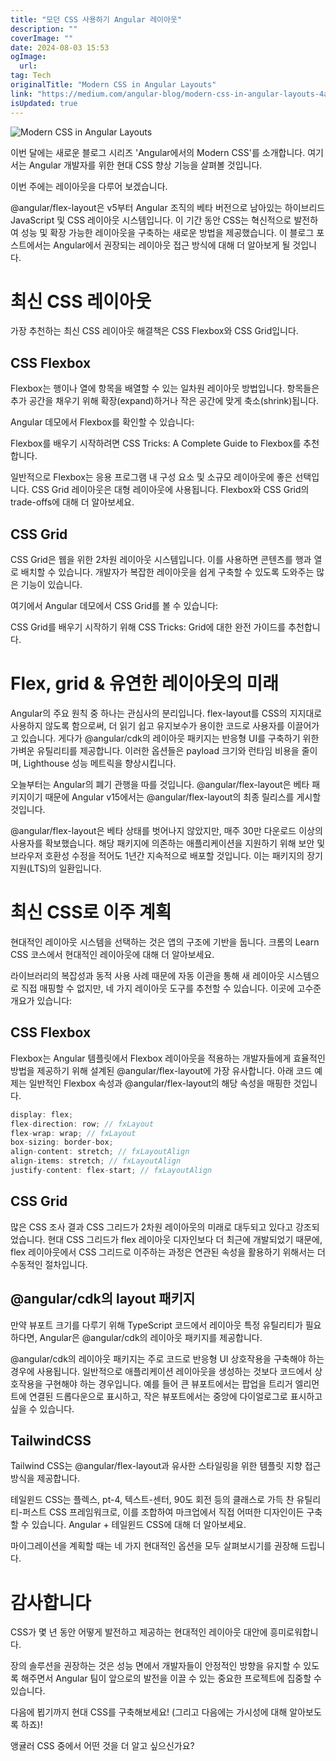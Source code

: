 ```yaml
---
title: "모던 CSS 사용하기 Angular 레이아웃"
description: ""
coverImage: ""
date: 2024-08-03 15:53
ogImage: 
  url: 
tag: Tech
originalTitle: "Modern CSS in Angular Layouts"
link: "https://medium.com/angular-blog/modern-css-in-angular-layouts-4a259dca9127"
isUpdated: true
---
```






![Modern CSS in Angular Layouts](/assets/img/ModernCSSinAngularLayouts_0.png)

이번 달에는 새로운 블로그 시리즈 'Angular에서의 Modern CSS'를 소개합니다. 여기서는 Angular 개발자를 위한 현대 CSS 향상 기능을 살펴볼 것입니다.

이번 주에는 레이아웃을 다루어 보겠습니다.

@angular/flex-layout은 v5부터 Angular 조직의 베타 버전으로 남아있는 하이브리드 JavaScript 및 CSS 레이아웃 시스템입니다. 이 기간 동안 CSS는 혁신적으로 발전하여 성능 및 확장 가능한 레이아웃을 구축하는 새로운 방법을 제공했습니다. 이 블로그 포스트에서는 Angular에서 권장되는 레이아웃 접근 방식에 대해 더 알아보게 될 것입니다.

<div class="content-ad"></div>

# 최신 CSS 레이아웃

가장 추천하는 최신 CSS 레이아웃 해결책은 CSS Flexbox와 CSS Grid입니다.

## CSS Flexbox

Flexbox는 행이나 열에 항목을 배열할 수 있는 일차원 레이아웃 방법입니다. 항목들은 추가 공간을 채우기 위해 확장(expand)하거나 작은 공간에 맞게 축소(shrink)됩니다.

<div class="content-ad"></div>

Angular 데모에서 Flexbox를 확인할 수 있습니다:

Flexbox를 배우기 시작하려면 CSS Tricks: A Complete Guide to Flexbox를 추천합니다.

일반적으로 Flexbox는 응용 프로그램 내 구성 요소 및 소규모 레이아웃에 좋은 선택입니다. CSS Grid 레이아웃은 대형 레이아웃에 사용됩니다. Flexbox와 CSS Grid의 trade-offs에 대해 더 알아보세요.

## CSS Grid

<div class="content-ad"></div>

CSS Grid은 웹을 위한 2차원 레이아웃 시스템입니다. 이를 사용하면 콘텐츠를 행과 열로 배치할 수 있습니다. 개발자가 복잡한 레이아웃을 쉽게 구축할 수 있도록 도와주는 많은 기능이 있습니다.

여기에서 Angular 데모에서 CSS Grid를 볼 수 있습니다:

CSS Grid를 배우기 시작하기 위해 CSS Tricks: Grid에 대한 완전 가이드를 추천합니다.

# Flex, grid & 유연한 레이아웃의 미래

<div class="content-ad"></div>

Angular의 주요 원칙 중 하나는 관심사의 분리입니다. flex-layout를 CSS의 지지대로 사용하지 않도록 함으로써, 더 읽기 쉽고 유지보수가 용이한 코드로 사용자를 이끌어가고 있습니다. 게다가 @angular/cdk의 레이아웃 패키지는 반응형 UI를 구축하기 위한 가벼운 유틸리티를 제공합니다. 이러한 옵션들은 payload 크기와 런타임 비용을 줄이며, Lighthouse 성능 메트릭을 향상시킵니다.

오늘부터는 Angular의 폐기 관행을 따를 것입니다. @angular/flex-layout은 베타 패키지이기 때문에 Angular v15에서는 @angular/flex-layout의 최종 릴리스를 게시할 것입니다.

@angular/flex-layout은 베타 상태를 벗어나지 않았지만, 매주 30만 다운로드 이상의 사용자를 확보했습니다. 해당 패키지에 의존하는 애플리케이션을 지원하기 위해 보안 및 브라우저 호환성 수정을 적어도 1년간 지속적으로 배포할 것입니다. 이는 패키지의 장기 지원(LTS)의 일환입니다.

# 최신 CSS로 이주 계획

<div class="content-ad"></div>

현대적인 레이아웃 시스템을 선택하는 것은 앱의 구조에 기반을 둡니다. 크롬의 Learn CSS 코스에서 현대적인 레이아웃에 대해 더 알아보세요.

라이브러리의 복잡성과 동적 사용 사례 때문에 자동 이관을 통해 새 레이아웃 시스템으로 직접 매핑할 수 없지만, 네 가지 레이아웃 도구를 추천할 수 있습니다. 이곳에 고수준 개요가 있습니다:

## CSS Flexbox

Flexbox는 Angular 템플릿에서 Flexbox 레이아웃을 적용하는 개발자들에게 효율적인 방법을 제공하기 위해 설계된 @angular/flex-layout에 가장 유사합니다. 아래 코드 예제는 일반적인 Flexbox 속성과 @angular/flex-layout의 해당 속성을 매핑한 것입니다.

<div class="content-ad"></div>

```js
display: flex;
flex-direction: row; // fxLayout
flex-wrap: wrap; // fxLayout
box-sizing: border-box;
align-content: stretch; // fxLayoutAlign
align-items: stretch; // fxLayoutAlign
justify-content: flex-start; // fxLayoutAlign
```

## CSS Grid

많은 CSS 조사 결과 CSS 그리드가 2차원 레이아웃의 미래로 대두되고 있다고 강조되었습니다. 현대 CSS 그리드가 flex 레이아웃 디자인보다 더 최근에 개발되었기 때문에, flex 레이아웃에서 CSS 그리드로 이주하는 과정은 연관된 속성을 활용하기 위해서는 더 수동적인 절차입니다.

## @angular/cdk의 layout 패키지

<div class="content-ad"></div>

만약 뷰포트 크기를 다루기 위해 TypeScript 코드에서 레이아웃 특정 유틸리티가 필요하다면, Angular은 @angular/cdk의 레이아웃 패키지를 제공합니다.

@angular/cdk의 레이아웃 패키지는 주로 코드로 반응형 UI 상호작용을 구축해야 하는 경우에 사용됩니다. 일반적으로 애플리케이션 레이아웃을 생성하는 것보다 코드에서 상호작용을 구현해야 하는 경우입니다. 예를 들어 큰 뷰포트에서는 팝업을 트리거 엘리먼트에 연결된 드롭다운으로 표시하고, 작은 뷰포트에서는 중앙에 다이얼로그로 표시하고 싶을 수 있습니다.

## TailwindCSS

Tailwind CSS는 @angular/flex-layout과 유사한 스타일링을 위한 템플릿 지향 접근 방식을 제공합니다.

<div class="content-ad"></div>

테일윈드 CSS는 플렉스, pt-4, 텍스트-센터, 90도 회전 등의 클래스로 가득 찬 유틸리티-퍼스트 CSS 프레임워크로, 이를 조합하여 마크업에서 직접 어떠한 디자인이든 구축할 수 있습니다. Angular + 테일윈드 CSS에 대해 더 알아보세요.

마이그레이션을 계획할 때는 네 가지 현대적인 옵션을 모두 살펴보시기를 권장해 드립니다.

# 감사합니다

CSS가 몇 년 동안 어떻게 발전하고 제공하는 현대적인 레이아웃 대안에 흥미로워합니다.

<div class="content-ad"></div>

장의 솔루션을 권장하는 것은 성능 면에서 개발자들이 안정적인 방향을 유지할 수 있도록 해주면서 Angular 팀이 앞으로의 발전을 이끌 수 있는 중요한 프로젝트에 집중할 수 있습니다.

다음에 뵙기까지 현대 CSS를 구축해보세요! (그리고 다음에는 가시성에 대해 알아보도록 하죠)!

앵귤러 CSS 중에서 어떤 것을 더 알고 싶으신가요?
